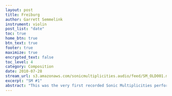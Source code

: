 ```yaml
---
layout: post
title: Freiburg
author: Garrett Semmelink
instrument: violin
post_list: "date"
toc: true
home_btn: true
btn_text: true
footer: true
maximize: true
encrypted_text: false
toc_level: 4
category: Composition
date: 2010-07-28
stream_url: s3.amazonaws.com/sonicmultiplicities.audio/feed/SM_OLD001.mp3
excerpt: "SM #1"
abstract: "This was the very first recorded Sonic Multiplicities performance, back in 2010."
---
```


